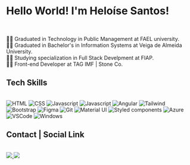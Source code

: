 # Hello World! I'm Heloíse Santos!

<div>
  <br/>
  <p>
    👩‍🎓 Graduated in Technology in Public Management at FAEL university.<br/>
    👩‍🎓 Graduated in Bachelor's in Information Systems at Veiga de Almeida University.<br/>
    👩‍🎓 Studying specialization in Full Stack Develpment at FIAP.<br/>
    👩‍💻 Front-end Developer at TAG IMF | Stone Co.<br/>
  </p>
</div>

## Tech Skills

<div style="display: inline_block">
  <br>
  <img src="https://img.shields.io/badge/HTML5-20232A?style=for-the-badge&logo=html5&logoColor=DD4B25" alt="HTML">
  <img src="https://img.shields.io/badge/CSS3-20232A?style=for-the-badge&logo=css3&logoColor=0070B8" alt="CSS">
  <img src="https://img.shields.io/badge/JavaScript-20232A?style=for-the-badge&logo=javascript&logoColor=EFD81D" alt="Javascript">
  <img src="https://img.shields.io/badge/jQuery-20232A?style=for-the-badge&logo=jQuery&logoColor=0865A7" alt="Javascript">
  <img src="https://img.shields.io/badge/Angular-20232A?style=for-the-badge&logo=angular&logoColor=BD002E" alt="Angular">
  <img src="https://img.shields.io/badge/Tailwind_CSS-20232A?style=for-the-badge&logo=tailwind-css&logoColor=39ABAA" alt="Tailwind">
  <img src="https://img.shields.io/badge/Bootstrap-20232A?style=for-the-badge&logo=bootstrap&logoColor=58407E" alt="Bootstrap">
  <img src="https://img.shields.io/badge/Figma-20232A?style=for-the-badge&logo=figma&logoColor=19B6F6" alt="Figma">
  <img src="https://img.shields.io/badge/Git-20232A?style=for-the-badge&logo=git&logoColor=E84D31" alt="Git">
  <img src="https://img.shields.io/badge/Material--UI-20232A?style=for-the-badge&logo=material-ui&logoColor=white" alt="Material UI">
  <img src="https://img.shields.io/badge/styled--components-20232A?style=for-the-badge&logo=styled-components&logoColor=DC9DD7" alt="Styled components">
  <img src="https://img.shields.io/badge/Azure_DevOps-20232A?style=for-the-badge&logo=azure-devops&logoColor=0085CF" alt="Azure">
  <img src="https://img.shields.io/badge/Visual_Studio_Code-20232A?style=for-the-badge&logo=visual%20studio%20code&logoColor=0076C6" alt="VSCode">
  <img src="https://img.shields.io/badge/Windows-20232A?style=for-the-badge&logo=windows&logoColor=0073CC" alt="Windows">
</div>

## Contact | Social Link

<div>
  <br>
  <a href="mailto:heloise.hssantos@gmail.com">
    <img src="https://img.shields.io/badge/Gmail-20232A?style=for-the-badge&logo=gmail&logoColor=E34133" target="_blank">
  </a>
  <a href="https://www.linkedin.com/in/heloisesantos" target="_blank">
    <img src="https://img.shields.io/badge/-LinkedIn-20232A?style=for-the-badge&logo=linkedin&logoColor=0072AD" target="_blank">
  </a>
</div>
